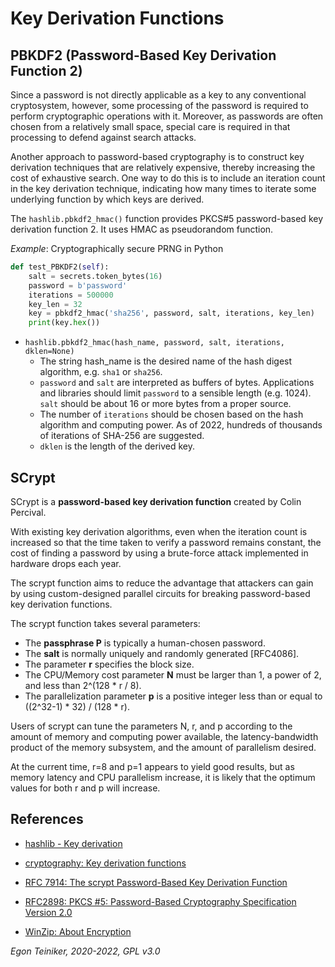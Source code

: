 # Key Derivation Functions

## PBKDF2 (Password-Based Key Derivation Function 2)

Since a password is not directly applicable as a key to any conventional
cryptosystem, however, some processing of the password is required to perform
cryptographic operations with it. Moreover, as passwords are often chosen
from a relatively small space, special care is required in that processing
to defend against search attacks.

Another approach to password-based cryptography is to construct key derivation
techniques that are relatively expensive, thereby increasing the cost of
exhaustive search. One way to do this is to include an iteration count in the
key derivation technique, indicating how many times to iterate some underlying
function by which keys are derived.

The `hashlib.pbkdf2_hmac()` function provides PKCS#5 password-based key derivation function 2. It uses HMAC as pseudorandom function.

_Example_: Cryptographically secure PRNG in Python 
```Python
def test_PBKDF2(self):
    salt = secrets.token_bytes(16)
    password = b'password'
    iterations = 500000
    key_len = 32
    key = pbkdf2_hmac('sha256', password, salt, iterations, key_len)
    print(key.hex())
```
* `hashlib.pbkdf2_hmac(hash_name, password, salt, iterations, dklen=None)`
   * The string hash_name is the desired name of the hash digest algorithm, 
            e.g. `sha1` or `sha256`.
   * `password` and `salt` are interpreted as buffers of bytes. Applications and libraries should limit `password` to a sensible length (e.g. 1024). `salt` should be about 16 or more bytes from a proper source.
   * The number of `iterations` should be chosen based on the hash algorithm and computing power. As of 2022, hundreds of thousands of iterations of SHA-256 are suggested. 
   * `dklen` is the length of the derived key.


## SCrypt

SCrypt is a **password-based key derivation function** created by Colin Percival.

With existing key derivation algorithms, even when the iteration count is
increased so that the time taken to verify a password remains constant, the
cost of finding a password by using a brute-force attack implemented in
hardware drops each year.

The scrypt function aims to reduce the advantage that attackers can gain by using
custom-designed parallel circuits for breaking password-based key derivation
functions.

The scrypt function takes several parameters:
* The **passphrase P** is typically a human-chosen password.
* The **salt** is normally uniquely and randomly generated [RFC4086].
* The parameter **r** specifies the block size.
* The CPU/Memory cost parameter **N** must be larger than 1,
       a power of 2, and less than 2^(128 * r / 8).
* The parallelization parameter **p**  is a positive
      integer less than or equal to ((2^32-1) * 32) / (128 * r).

Users of scrypt can tune the parameters N, r, and p according to the amount
of memory and computing power available, the latency-bandwidth product of the
memory subsystem, and the amount of parallelism desired.

At the current time, r=8 and p=1 appears to yield good results, but as memory
latency and CPU parallelism increase, it is likely that the optimum values for
both r and p will increase.      


## References
* [hashlib - Key derivation](https://docs.python.org/3/library/hashlib.html#key-derivation)
* [cryptography: Key derivation functions](https://cryptography.io/en/latest/hazmat/primitives/key-derivation-functions.html)

* [RFC 7914: The scrypt Password-Based Key Derivation Function](https://tools.ietf.org/html/rfc7914)
* [RFC2898: PKCS #5: Password-Based Cryptography Specification Version 2.0](https://tools.ietf.org/html/rfc2898)

* [WinZip: About Encryption](http://kb.winzip.com/help/help_encryption.htm)


*Egon Teiniker, 2020-2022, GPL v3.0*
